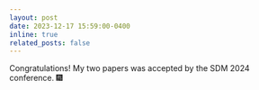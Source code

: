 ```yaml
---
layout: post
date: 2023-12-17 15:59:00-0400
inline: true
related_posts: false
---
```


Congratulations! My two papers was accepted by the SDM 2024 conference. :fireworks:
